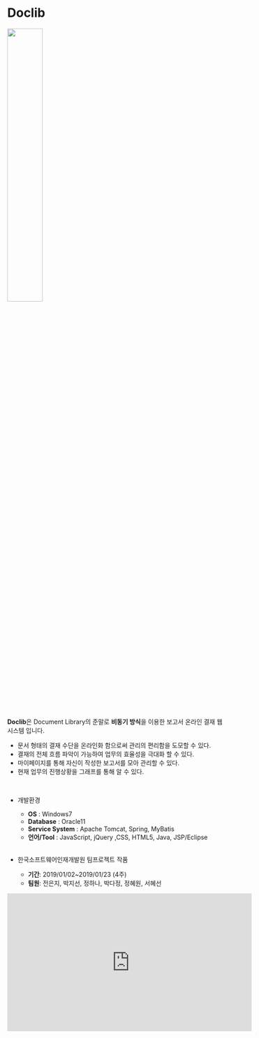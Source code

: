 # Doclib

<img src="https://user-images.githubusercontent.com/43291706/54088909-456e4f00-43a6-11e9-93e7-8a53e1b33f98.png" width="40%"></img>


**Doclib**은 Document Library의 준말로 **비동기 방식**을 이용한 보고서 온라인 결재 웹 시스템 입니다.<br>
*	문서 형태의 결재 수단을 온라인화 함으로써 관리의 편리함을 도모할 수 있다.
*	결재의 전체 흐름 파악이 가능하여 업무의 효율성을 극대화 할 수 있다.
*	마이페이지를 통해 자신이 작성한 보고서를 모아 관리할 수 있다.
*	현재 업무의 진행상황을 그래프를 통해 알 수 있다.

<br>

- 개발환경

  - **OS** : Windows7
  * **Database** : Oracle11
  + **Service System** : Apache Tomcat, Spring, MyBatis
  + **언어/Tool** : JavaScript, jQuery ,CSS, HTML5, Java, JSP/Eclipse
  
  <br>
  
- 한국소프트웨어인재개발원 팀프로젝트 작품
  - **기간**: 2019/01/02~2019/01/23 (4주)
  * **팀원**: 전은지, 박지선, 정하나, 박다정, 정혜원, 서혜선
  
 
<iframe width="560" height="315" src="https://www.youtube.com/embed/svXHI_Qm6qw" frameborder="0" gesture="media" allowfullscreen=""></iframe>
